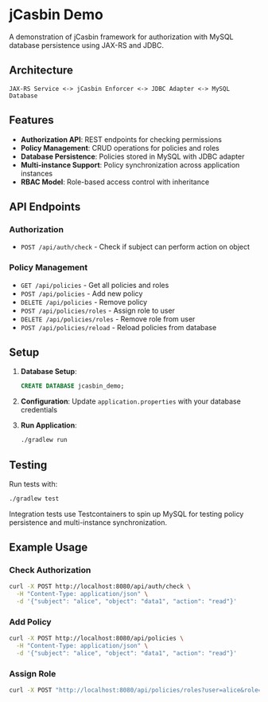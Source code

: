 # jCasbin Demo

A demonstration of jCasbin framework for authorization with MySQL database persistence using JAX-RS and JDBC.

## Architecture

```
JAX-RS Service <-> jCasbin Enforcer <-> JDBC Adapter <-> MySQL Database
```

## Features

- **Authorization API**: REST endpoints for checking permissions
- **Policy Management**: CRUD operations for policies and roles
- **Database Persistence**: Policies stored in MySQL with JDBC adapter
- **Multi-instance Support**: Policy synchronization across application instances
- **RBAC Model**: Role-based access control with inheritance

## API Endpoints

### Authorization
- `POST /api/auth/check` - Check if subject can perform action on object

### Policy Management
- `GET /api/policies` - Get all policies and roles
- `POST /api/policies` - Add new policy
- `DELETE /api/policies` - Remove policy
- `POST /api/policies/roles` - Assign role to user
- `DELETE /api/policies/roles` - Remove role from user
- `POST /api/policies/reload` - Reload policies from database

## Setup

1. **Database Setup**:
   ```sql
   CREATE DATABASE jcasbin_demo;
   ```

2. **Configuration**: Update `application.properties` with your database credentials

3. **Run Application**:
   ```bash
   ./gradlew run
   ```

## Testing

Run tests with:
```bash
./gradlew test
```

Integration tests use Testcontainers to spin up MySQL for testing policy persistence and multi-instance synchronization.

## Example Usage

### Check Authorization
```bash
curl -X POST http://localhost:8080/api/auth/check \
  -H "Content-Type: application/json" \
  -d '{"subject": "alice", "object": "data1", "action": "read"}'
```

### Add Policy
```bash
curl -X POST http://localhost:8080/api/policies \
  -H "Content-Type: application/json" \
  -d '{"subject": "alice", "object": "data1", "action": "read"}'
```

### Assign Role
```bash
curl -X POST "http://localhost:8080/api/policies/roles?user=alice&role=admin"
```